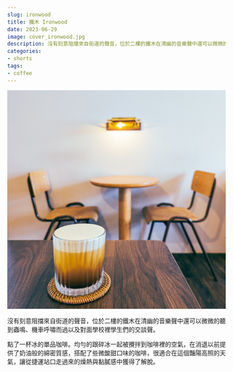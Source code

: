 ```yaml
---
slug: ironwood
title: 鐵木 Ironwood
date: 2023-06-29
image: cover_ironwood.jpg
description: 沒有刻意阻擋來自街道的聲音，位於二樓的鐵木在清幽的音樂聲中還可以微微的聽到蟲鳴、機車呼嘯而過以及對面學校裡學生們的交談聲。
categories:
- shorts
tags:
- coffee
---
```



![cover_ironwood.jpg](cover_ironwood.jpg)

沒有刻意阻擋來自街道的聲音，位於二樓的鐵木在清幽的音樂聲中還可以微微的聽到蟲鳴、機車呼嘯而過以及對面學校裡學生們的交談聲。

點了一杯冰的單品咖啡。均勻的跟碎冰一起被攪拌到咖啡裡的空氣，在消退以前提供了奶油般的綿密質感，搭配了些微酸甜口味的咖啡，很適合在這個豔陽高照的天氣，讓從捷運站口走過來的燥熱與黏膩感中獲得了解脫。

